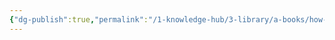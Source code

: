 ```yaml
---
{"dg-publish":true,"permalink":"/1-knowledge-hub/3-library/a-books/how-to-win-friends/how-to-win-friends/","tags":["book"],"noteIcon":""}
---
```


